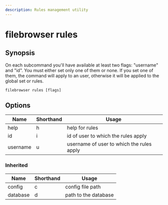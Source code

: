 ```yaml
---
description: Rules management utility
---
```


# filebrowser rules

## Synopsis

On each subcommand you'll have available at least two flags:
"username" and "id". You must either set only one of them
or none. If you set one of them, the command will apply to
an user, otherwise it will be applied to the global set or
rules.

```
filebrowser rules [flags]
```

## Options

| Name | Shorthand | Usage |
|------|-----------|-------|
|help|h|help for rules|
|id|i|id of user to which the rules apply|
|username|u|username of user to which the rules apply|

### Inherited

| Name | Shorthand | Usage |
|------|-----------|-------|
|config|c|config file path|
|database|d|path to the database|


